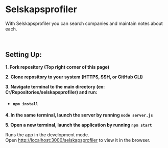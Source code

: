 # Selskapsprofiler

With Selskapsprofiler you can search companies and maintain notes about each. 

<br/>

## Setting Up:

**1. Fork repository (Top right corner of this page)**

**2. Clone repository to your system (HTTPS, SSH, or GitHub CLI)**

**3. Navigate terminal to the main directory (ex: C:/Repositories/selskapsprofiler) and run:**
<!-- Update when complete -->
- #### `npm install`

**4. In the same terminal, launch the server by running `node server.js`**

**5. Open a new terminal, launch the application by running `npm start`**

Runs the app in the development mode.\
Open [http://localhost:3000/selskapsprofiler](http://localhost:3000/selskapsprofiler) to view it in the browser.

<br/>
